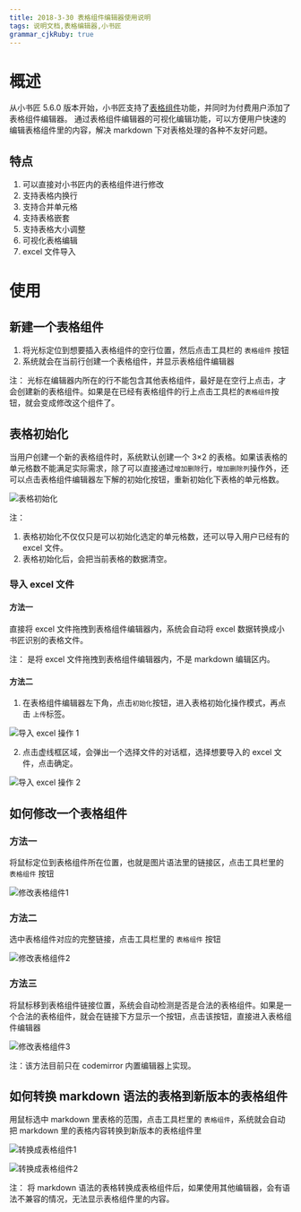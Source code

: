 ```yaml
---
title: 2018-3-30 表格组件编辑器使用说明
tags: 说明文档,表格编辑器,小书匠
grammar_cjkRuby: true
---
```


#  概述


从小书匠 5.6.0 版本开始，小书匠支持了[表格组件][1]功能，并同时为付费用户添加了表格组件编辑器。
通过表格组件编辑器的可视化编辑功能，可以方便用户快速的编辑表格组件里的内容，解决 markdown 下对表格处理的各种不友好问题。


## 特点

1. 可以直接对小书匠内的表格组件进行修改
2. 支持表格内换行
3. 支持合并单元格
4. 支持表格嵌套
5. 支持表格大小调整
6. 可视化表格编辑
7. excel 文件导入

# 使用


## 新建一个表格组件

1. 将光标定位到想要插入表格组件的空行位置，然后点击工具栏的 `表格组件` 按钮
2. 系统就会在当前行创建一个表格组件，并显示表格组件编辑器


注： 光标在编辑器内所在的行不能包含其他表格组件，最好是在空行上点击，才会创建新的表格组件。如果是在已经有表格组件的行上点击工具栏的`表格组件`按钮，就会变成修改这个组件了。


## 表格初始化

当用户创建一个新的表格组件时，系统默认创建一个 3×2 的表格。如果该表格的单元格数不能满足实际需求，除了可以直接通过`增加删除`行，`增加删除列`操作外，还可以点击表格组件编辑器左下解的初始化按钮，重新初始化下表格的单元格数。

![表格初始化][2]

注： 

1. 表格初始化不仅仅只是可以初始化选定的单元格数，还可以导入用户已经有的 excel 文件。
2. 表格初始化后，会把当前表格的数据清空。


### 导入 excel 文件

#### 方法一

直接将 excel 文件拖拽到表格组件编辑器内，系统会自动将 excel 数据转换成小书匠识别的表格文件。

注： 是将 excel 文件拖拽到表格组件编辑器内，不是 markdown 编辑区内。

#### 方法二

1. 在表格组件编辑器左下角，点击`初始化`按钮，进入表格初始化操作模式，再点击 `上传`标签。

![导入 excel 操作 1][3]

2. 点击虚线框区域，会弹出一个选择文件的对话框，选择想要导入的 excel 文件，点击确定。

![导入 excel 操作 2][4]


## 如何修改一个表格组件

### 方法一

将鼠标定位到表格组件所在位置，也就是图片语法里的链接区，点击工具栏里的 `表格组件` 按钮

![修改表格组件1][5]

### 方法二

选中表格组件对应的完整链接，点击工具栏里的 `表格组件` 按钮

![修改表格组件2][6]

### 方法三

将鼠标移到表格组件链接位置，系统会自动检测是否是合法的表格组件。如果是一个合法的表格组件，就会在链接下方显示一个按钮，点击该按钮，直接进入表格组件编辑器

![修改表格组件3][7]

注：该方法目前只在 codemirror 内置编辑器上实现。

## 如何转换 markdown 语法的表格到新版本的表格组件

用鼠标选中 markdown 里表格的范围，点击工具栏里的 `表格组件`，系统就会自动把 markdown 里的表格内容转换到新版本的表格组件里

![转换成表格组件1][8]

![转换成表格组件2][9]

注：
将 markdown 语法的表格转换成表格组件后，如果使用其他编辑器，会有语法不兼容的情况，无法显示表格组件里的内容。


  [1]: https://github.com/suziwen/blogxiaoshujiang/blob/master/2018-3-29%20%E8%A1%A8%E6%A0%BC%E7%BB%84%E4%BB%B6%E4%BD%BF%E7%94%A8%E8%AF%B4%E6%98%8E.md
  [2]: ./images/1522393997338.jpg
  [3]: ./images/1522391414505.jpg
  [4]: ./images/1522391643330.jpg
  [5]: ./images/1522394551316.jpg
  [6]: ./images/1522394846045.jpg
  [7]: ./images/1522395140532.jpg
  [8]: ./images/1522395475463.jpg
  [9]: ./images/1522395672290.jpg